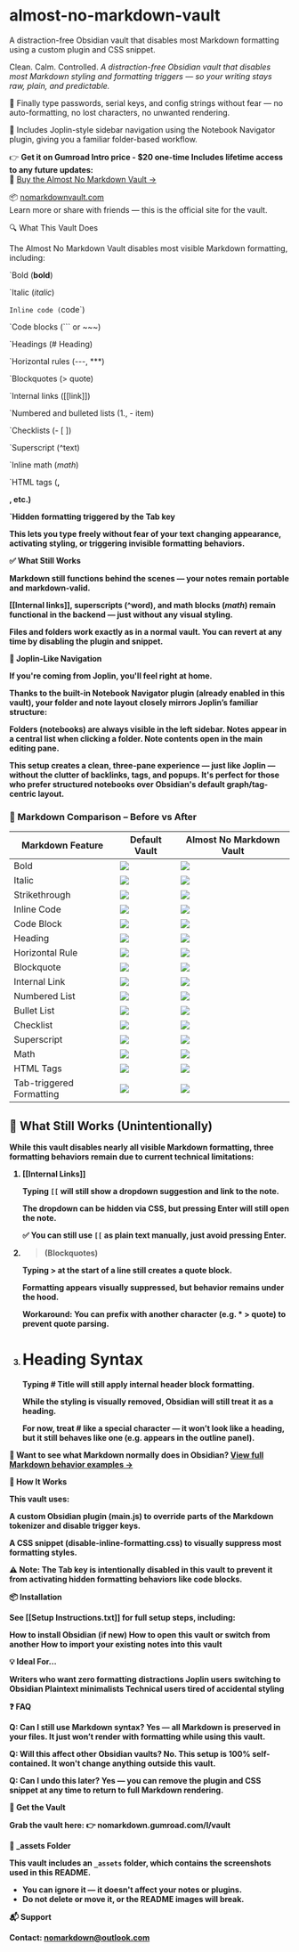 # almost-no-markdown-vault
A distraction-free Obsidian vault that disables most Markdown formatting using a custom plugin and CSS snippet.

Clean. Calm. Controlled.
*A distraction-free Obsidian vault that disables most Markdown styling and formatting triggers — so your writing stays raw, plain, and predictable.*

🧩 Finally type passwords, serial keys, and config strings without fear — no auto-formatting, no lost characters, no unwanted rendering.

📁 Includes Joplin-style sidebar navigation using the Notebook Navigator plugin, giving you a familiar folder-based workflow.


👉 **Get it on Gumroad 
Intro price - $20 one-time
Includes lifetime access to any future updates:**  
🎯 [Buy the Almost No Markdown Vault →](https://nomarkdown.gumroad.com/l/vault)


📦 [nomarkdownvault.com](https://nomarkdownvault.com)  
Learn more or share with friends — this is the official site for the vault.



🔍 What This Vault Does

The Almost No Markdown Vault disables most visible Markdown formatting, including:

`Bold (**bold**)

`Italic (*italic*)

`Inline code (`code`)

`Code blocks (``` or ~~~)

`Headings (# Heading)

`Horizontal rules (---, ***)

`Blockquotes (> quote)

`Internal links ([[link]])

`Numbered and bulleted lists (1., - item)

`Checklists (- [ ])

`Superscript (^text)

`Inline math ($math$)

`HTML tags (<b>, <div>, etc.)

`Hidden formatting triggered by the Tab key


This lets you type freely without fear of your text changing appearance, activating styling, or triggering invisible formatting behaviors.



✅ What Still Works

   Markdown still functions behind the scenes — your notes remain portable and markdown-valid.

   [[Internal links]], superscripts (^word), and math blocks ($math$) remain functional in the backend — just without any visual styling.

   Files and folders work exactly as in a normal vault.
   You can revert at any time by disabling the plugin and snippet.



📁 Joplin-Like Navigation

If you're coming from Joplin, you'll feel right at home.

Thanks to the built-in Notebook Navigator plugin (already enabled in this vault), your folder and note layout closely mirrors Joplin’s familiar structure:

Folders (notebooks) are always visible in the left sidebar.
Notes appear in a central list when clicking a folder.
Note contents open in the main editing pane.

This setup creates a clean, three-pane experience — just like Joplin — without the clutter of backlinks, tags, and popups. It's perfect for those who prefer structured notebooks over Obsidian's default graph/tag-centric layout.



### 📸 Markdown Comparison – Before vs After

| Markdown Feature         | Default Vault                       | Almost No Markdown Vault            |
| ------------------------ | ----------------------------------- | ----------------------------------- |
| Bold                     | ![](_assets/screenshots/bold1.png)          | ![](_assets/screenshots/bold2.png)          |
| Italic                   | ![](_assets/screenshots/italic1.png)        | ![](_assets/screenshots/italic2.png)        |
| Strikethrough            | ![](_assets/screenshots/strikethrough1.png) | ![](_assets/screenshots/strikethrough2.png) |
| Inline Code              | ![](_assets/screenshots/inlinecode1.png)    | ![](_assets/screenshots/inlinecode2.png)    |
| Code Block               | ![](_assets/screenshots/codeblock1.png)     | ![](_assets/screenshots/codeblock2.png)     |
| Heading                  | ![](_assets/screenshots/heading1.png)       | ![](_assets/screenshots/heading2.png)       |
| Horizontal Rule          | ![](_assets/screenshots/horizontal1.png)    | ![](_assets/screenshots/horizontal2.png)    |
| Blockquote               | ![](_assets/screenshots/blockquote1.png)    | ![](_assets/screenshots/blockquote2.png)    |
| Internal Link            | ![](_assets/screenshots/links1.png)         | ![](_assets/screenshots/link2.png)          |
| Numbered List            | ![](_assets/screenshots/numbered1.png)      | ![](_assets/screenshots/numbered2.png)      |
| Bullet List              | ![](_assets/screenshots/bullet1.png)        | ![](_assets/screenshots/bullet2.png)        |
| Checklist                | ![](_assets/screenshots/checklist1.png)     | ![](_assets/screenshots/checklist2.png)     |
| Superscript              | ![](_assets/screenshots/superscript1.png)   | ![](_assets/screenshots/superscript2.png)   |
| Math                     | ![](_assets/screenshots/math1.png)          | ![](_assets/screenshots/math2.png)          |
| HTML Tags                | ![](_assets/screenshots/html1.png)          | ![](_assets/screenshots/html2.png)          |
| Tab-triggered Formatting | ![](_assets/screenshots/tab1.png)           | ![](_assets/screenshots/tab2.png)           |



## 🚧 What Still Works (Unintentionally)

While this vault disables nearly all visible Markdown formatting, three formatting behaviors remain due to current technical limitations:
1. [[Internal Links]]

    Typing `[[` will still show a dropdown suggestion and link to the note.

    The dropdown can be hidden via CSS, but pressing Enter will still open the note.

    ✅ You can still use `[[` as plain text manually, just avoid pressing Enter.

2. > (Blockquotes)

    Typing > at the start of a line still creates a quote block.

    Formatting appears visually suppressed, but behavior remains under the hood.

    Workaround: You can prefix with another character (e.g. * > quote) to prevent quote parsing.

3. # Heading Syntax

    Typing # Title will still apply internal header block formatting.

    While the styling is visually removed, Obsidian will still treat it as a heading.

    For now, treat # like a special character — it won’t look like a heading, but it still behaves like one (e.g. appears in the outline panel).


📘 Want to see what Markdown normally does in Obsidian? [View full Markdown behavior examples →](/_assets/Markdown-Reference.md)


🔧 How It Works

This vault uses:

A custom Obsidian plugin (main.js) to override parts of the Markdown tokenizer and disable trigger keys.

A CSS snippet (disable-inline-formatting.css) to visually suppress most formatting styles.

⚠️ Note: The Tab key is intentionally disabled in this vault to prevent it from activating hidden formatting behaviors like code blocks.



📦 Installation

See [[Setup Instructions.txt]] for full setup steps, including:

How to install Obsidian (if new)
How to open this vault or switch from another
How to import your existing notes into this vault



💡 Ideal For...

   Writers who want zero formatting distractions
   Joplin users switching to Obsidian
   Plaintext minimalists
   Technical users tired of accidental styling




❓ FAQ

Q: Can I still use Markdown syntax?
Yes — all Markdown is preserved in your files. It just won’t render with formatting while using this vault.

Q: Will this affect other Obsidian vaults?
No. This setup is 100% self-contained. It won't change anything outside this vault.

Q: Can I undo this later?
Yes — you can remove the plugin and CSS snippet at any time to return to full Markdown rendering.



🛒 Get the Vault

Grab the vault here:
👉 nomarkdown.gumroad.com/l/vault



📁 _assets Folder

This vault includes an `_assets` folder, which contains the screenshots used in this README.

- You can ignore it — it doesn't affect your notes or plugins.
- **Do not delete or move it**, or the README images will break.



📬 Support

Contact: nomarkdown@outlook.com





